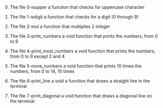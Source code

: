 0. The file 0-isupper a function that checks for uppercase character

1. The file 1-isdigit a function that checks for a digit (0 through 9)

2. The file 2-mul a function that multiplies 2 integer

3. The file 3-print_numbers a void function that prints the numbers, from 0 to 9

4. The file 4-print_most_numbers a void function that prints the numbers, from 0 to 9 except 2 and 4

5. The file 5-more_numbers a void function that prints 10 times the numbers, from 0 to 14, 10 times

6. The file 6-print_line a void a function that draws a straight line in the terminal

7. The file 7-print_diagonal a void function that draws a diagonal line on the terminal

